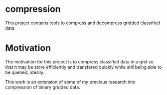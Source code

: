 compression
===========

This project contains tools to compress and decompress gridded classified data


Motivation
==========

The motivation for this project is to compress classified data in a grid so that it may be store efficiently and transfered quickly while still being able to be queried, ideally.



This work is an extension of some of my previous research into compression of binary gridded data.
